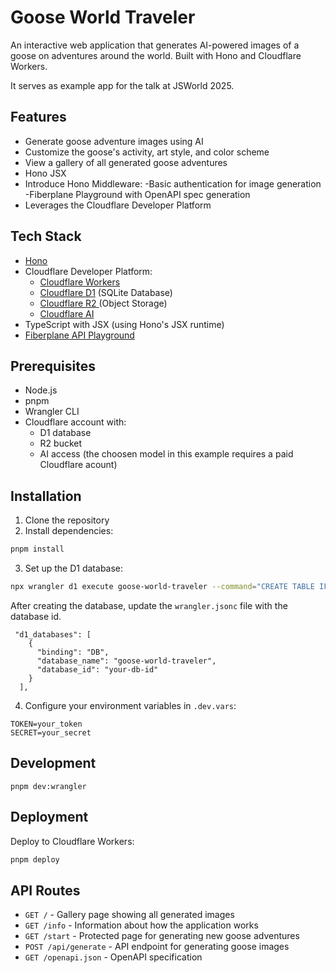 # Goose World Traveler

An interactive web application that generates AI-powered images of a goose on adventures around the world. Built with Hono and Cloudflare Workers.

It serves as example app for the talk at JSWorld 2025. 

## Features

- Generate goose adventure images using AI
- Customize the goose's activity, art style, and color scheme
- View a gallery of all generated goose adventures
- Hono JSX 
-  Introduce Hono Middleware: 
   -Basic authentication for image generation
   -Fiberplane Playground with OpenAPI spec generation
- Leverages the Cloudflare Developer Platform

## Tech Stack

- [Hono](https://hono.dev/)
- Cloudflare Developer Platform:
  - [Cloudflare Workers](https://developers.cloudflare.com/workers/)
  - [Cloudflare D1](https://developers.cloudflare.com/d1/) (SQLite Database)
  - [Cloudflare R2 ](https://developers.cloudflare.com/r2/)(Object Storage)
  - [Cloudflare AI](https://developers.cloudflare.com/workers-ai/)
- TypeScript with JSX (using Hono's JSX runtime)
- [Fiberplane API Playground](https://fiberplane.com/docs/get-started/)

## Prerequisites

- Node.js
- pnpm
- Wrangler CLI
- Cloudflare account with:
  - D1 database
  - R2 bucket
  - AI access (the choosen model in this example requires a paid Cloudflare acount)

## Installation

1. Clone the repository
2. Install dependencies:
```bash
pnpm install
```

3. Set up the D1 database:
```bash
npx wrangler d1 execute goose-world-traveler --command="CREATE TABLE IF NOT EXISTS gooseUser (id INTEGER PRIMARY KEY AUTOINCREMENT, username TEXT NOT NULL, activity TEXT NOT NULL, color TEXT NOT NULL, artStyle TEXT NOT NULL, created_at TIMESTAMP DEFAULT CURRENT_TIMESTAMP, thumbnail_key TEXT NOT NULL);"
```
After creating the database, update the `wrangler.jsonc` file with the database id.

```
 "d1_databases": [
    {
      "binding": "DB",
      "database_name": "goose-world-traveler",
      "database_id": "your-db-id"
    }
  ],

```

4. Configure your environment variables in `.dev.vars`:
```
TOKEN=your_token
SECRET=your_secret
```

## Development

```
pnpm dev:wrangler
```

## Deployment

Deploy to Cloudflare Workers:

```bash
pnpm deploy
```

## API Routes

- `GET /` - Gallery page showing all generated images
- `GET /info` - Information about how the application works
- `GET /start` - Protected page for generating new goose adventures
- `POST /api/generate` - API endpoint for generating goose images
- `GET /openapi.json` - OpenAPI specification